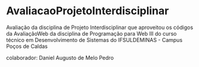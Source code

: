 # AvaliacaoProjetoInterdisciplinar

Avaliação da disciplina de Projeto Interdisciplinar que aproveitou os códigos da AvaliaçãoWeb da disciplina de Programação para Web III do curso técnico em Desenvolvimento de Sistemas do IFSULDEMINAS - Campus Poços de Caldas

colaborador: Daniel Augusto de Melo Pedro
